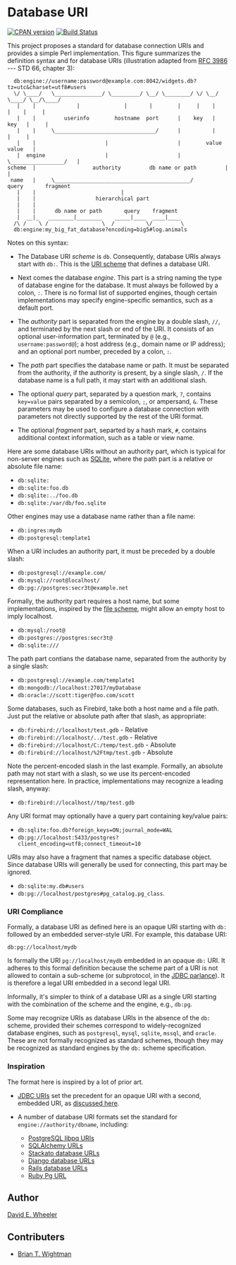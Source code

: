 Database URI
============

[![CPAN version](https://badge.fury.io/pl/URI-db.svg)](http://badge.fury.io/pl/URI-db)
[![Build Status](https://travis-ci.org/theory/sqitch.svg?branch=master)](https://travis-ci.org/theory/uri-db)

This project proposes a standard for database connection URIs and provides a
simple Perl implementation. This figure summarizes the definition syntax and
for database URIs (illustration adapted from
[RFC 3986](http://tools.ietf.org/html/rfc3986) --- STD 66, chapter 3):

      db:engine://username:password@example.com:8042/widgets.db?tz=utc&charset=utf8#users
      \/ \____/   \_______________/ \_________/ \__/ \________/ \/ \__/ \____/ \__/\____/
       |    |             |              |       |        |     |    |     |    |     |
       |    |         userinfo        hostname  port      |    key   |    key   |     |
       |    |     \________________________________/      |          |          |     |
       |    |                      |                      |        value      value   |
       |  engine                   |                      |     \_________________/   |
    scheme  |                  authority         db name or path         |            |
     name   |     \___________________________________________/        query       fragment
       |    |                           |
       |    |                   hierarchical part
       |    |
       |    |      db name or path       query    fragment
       |  __|_   ________|________    _____|____  ____|____
      /\ /    \ /                 \  /          \/         \
      db:engine:my_big_fat_database?encoding=big5#log.animals

Notes on this syntax:

* The Database URI *scheme* is `db`. Consequently, database URIs always start
  with `db:`. This is the [URI scheme](http://en.wikipedia.org/wiki/URI_scheme)
  that defines a database URI.

* Next comes the database *engine*. This part is a string naming the type of
  database engine for the database. It must always be followed by a colon, `:`.
  There is no formal list of supported engines, though certain implementations
  may specify engine-specific semantics, such as a default port.

* The *authority* part is separated from the engine by a double slash, `//`,
  and terminated by the next slash or end of the URI. It consists of an
  optional user-information part, terminated by `@` (e.g.,
  `username:password@`); a host address (e.g., domain name or IP address); and
  an optional port number, preceded by a colon, `:`.

* The *path* part specifies the database name or path. It must be separated
  from the authority, if the authority is present, by a single slash, `/`. If
  the database name is a full path, it may start with an additional slash.

* The optional *query* part, separated by a question mark, `?`, contains
  `key=value` pairs separated by a semicolon, `;`, or ampersand, `&`. These
  parameters may be used to configure a database connection with parameters not
  directly supported by the rest of the URI format.

* The optional *fragment* part, separted by a hash mark, `#`, contains
  additional context information, such as a table or view name.

Here are some database URIs without an authority part, which is typical for
non-server engines such as [SQLite](http://sqlite.org/), where the path part
is a relative or absolute file name:

* `db:sqlite:`
* `db:sqlite:foo.db`
* `db:sqlite:../foo.db`
* `db:sqlite:/var/db/foo.sqlite`

Other engines may use a database name rather than a file name:

* `db:ingres:mydb`
* `db:postgresql:template1`

When a URI includes an authority part, it must be preceded by a double slash:

* `db:postgresql://example.com/`
* `db:mysql://root@localhost/`
* `db:pg://postgres:secr3t@example.net`

Formally, the authority part requires a host name, but some implementations,
inspired by the [file scheme](http://en.wikipedia.org/wiki/File_URI_scheme),
might allow an empty host to imply localhost.

* `db:mysql:/root@`
* `db:postgres://postgres:secr3t@`
* `db:sqlite:///`

The path part contians the database name, separated from the authority by a
single slash:

* `db:postgresql://example.com/template1`
* `db:mongodb://localhost:27017/myDatabase`
* `db:oracle://scott:tiger@foo.com/scott`

Some databases, such as Firebird, take both a host name and a file path. Just
put the relative or absolute path after that slash, as appropriate:

* `db:firebird://localhost/test.gdb` - Relative
* `db:firebird://localhost/../test.gdb` - Relative
* `db:firebird://localhost/C:/temp/test.gdb` - Absolute
* `db:firebird://localhost/%2Ftmp/test.gdb` - Absolute

Note the percent-encoded slash in the last example. Formally, an absolute path
may not start with a slash, so we use its percent-encoded representation here.
In practice, implementations may recognize a leading slash, anyway:

* `db:firebird://localhost//tmp/test.gdb`

Any URI format may optionally have a query part containing key/value pairs:

* `db:sqlite:foo.db?foreign_keys=ON;journal_mode=WAL`
* `db:pg://localhost:5433/postgres?client_encoding=utf8;connect_timeout=10`

URIs may also have a fragment that names a specific database object. Since
database URIs will generally be used for connecting, this part may be ignored.

* `db:sqlite:my.db#users`
* `db:pg://localhost/postgres#pg_catalog.pg_class`.

### URI Compliance ###

Formally, a database URI as defined here is an opaque URI starting with `db:`
followed by an embedded server-style URI. For example, this database URI:

    db:pg://localhost/mydb

Is formally the URI `pg://localhost/mydb` embedded in an opaque `db:` URI. It
adheres to this formal definition because the scheme part of a URI is not
allowed to contain a sub-scheme (or subprotocol, in the
[JDBC parlance](http://docs.oracle.com/cd/B14117_01/java.101/b10979/urls.htm#BEIJFHHB)).
It is therefore a legal URI embedded in a second legal URI.

Informally, it's simpler to think of a database URI as a single URI starting
with the combination of the scheme and the engine, e.g., `db:pg`.

Some may recognize URIs as database URIs in the absence of the `db:` scheme,
provided their schemes correspond to widely-recognized database engines, such
as `postgresql`, `mysql`, `sqlite`, `mssql`, and `oracle`. These are not
formally recognized as standard schemes, though they may be recognized as
standard engines by the `db:` scheme specification.

### Inspiration ###

The format here is inspired by a lot of prior art.

* [JDBC URIs](http://docs.oracle.com/javase/6/docs/technotes/guides/jdbc/getstart/connection.html#997649)
  set the precedent for an opaque URI with a second, embedded URI, as
  [discussed here](https://groups.google.com/forum/#!topic/comp.lang.java.programmer/twkIYNaDS64).

* A number of database URI formats set the standard for `engine://authority/dbname`, including:
    * [PostgreSQL libpq URIs](http://www.postgresql.org/docs/9.3/static/libpq-connect.html#LIBPQ-CONNSTRING)
    * [SQLAlchemy URLs](http://docs.sqlalchemy.org/en/rel_0_9/core/engines.html#database-urls)
    * [Stackato database URLs](http://docs.stackato.com/3.0/user/services/data-services.html#database-url)
    * [Django database URLs](https://github.com/kennethreitz/dj-database-url)
    * [Rails database URLs](https://github.com/glenngillen/rails-database-url)
    * [Ruby Pg URL](https://bitbucket.org/eradman/ruby-pg-url)

Author
------

[David E. Wheeler](http://theory.so/)

Contributers
------------

* [Brian T. Wightman](https://github.com/MidLifeXis)
